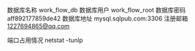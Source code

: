 数据库名称	work_flow_db
数据库用户	work_flow_root
数据库密码	aff892177859de42
数据库地址	mysql.sqlpub.com:3306
注册邮箱	1227694865@qq.com

端口占用情况
netstat -tunlp